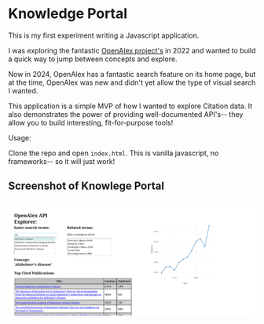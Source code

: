 # Knowledge Portal

This is my first experiment writing a Javascript application.

I was exploring the fantastic [OpenAlex project's](https://openalex.org/) in 2022 and wanted to build a quick way to jump between concepts and explore.

Now in 2024, OpenAlex has a fantastic search feature on its home page, but at the time, OpenAlex was new and didn't yet allow the type of visual search I wanted.

This application is a simple MVP of how I wanted to explore Citation data. It also demonstrates the power of providing well-documented API's-- they allow you to build interesting, fit-for-purpose tools!

Usage:

Clone the repo and open `index.html`. This is vanilla javascript, no frameworks-- so it will just work!


## Screenshot of Knowlege Portal

![knowledge portal](./OpenKnowledge.png)
